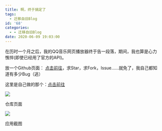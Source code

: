 ```yaml
---
title: 啊，终于搞定了
tags:
  - 迁移自旧Blog
id: '68'
categories:
  - - 迁移自旧Blog
date: 2020-06-09 19:03:00
---
```


在历时一个月之后，我的QQ音乐网页播放器终于告一段落，期间，我也算是心力憔悴(即使已经用了官方的API)。

放一个Github页面： [点击前往](https://qqmusic.han-han.xyz/)，求Star，求Fork，Issue……就免了，我自己都知道有多少Bug（逃）

这里是自己做的那个：[点击前往](https://blog-old.han-han.xyz/proj/qqmusic)

![](https://cdn.jsdelivr.net/gh/Yuameshi/blog-old@master/passages/20200609/IMG_1.jpg)

仓库页面

![](https://cdn.jsdelivr.net/gh/Yuameshi/blog-old@master/passages/20200609/IMG_2.jpg)

应用截图
